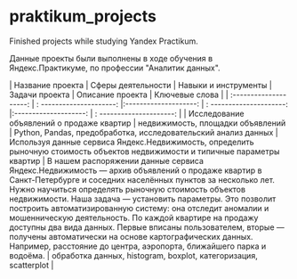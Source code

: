 # praktikum_projects
Finished projects while studying Yandex Practikum.

Данные проекты были выполнены в ходе обучения в Яндекс.Практикуме, по профессии "Аналитик данных".


| Название проекта | Сферы деятельности | Навыки и инструменты | Задачи проекта | Описание проекта | Ключевые слова |
| :--------------------: | : ---------------------: |:--------------------: | : ---------------------: |:--------------------: | : ---------------------: |
| Исследование объявлений о продаже квартир | недвижимость, площадки объявлений | Python, Pandas, предобработка, исследовательский анализ данных | Используя данные сервиса Яндекс.Недвижимость, определить рыночную стоимость объектов недвижимости и типичные параметры квартир | В нашем распоряжении данные сервиса Яндекс.Недвижимость — архив объявлений о продаже квартир в Санкт-Петербурге и соседних населённых пунктов за несколько лет. Нужно научиться определять рыночную стоимость объектов недвижимости. Наша задача — установить параметры. Это позволит построить автоматизированную систему: она отследит аномалии и мошенническую деятельность.
По каждой квартире на продажу доступны два вида данных. Первые вписаны пользователем, вторые — получены автоматически на основе картографических данных. Например, расстояние до центра, аэропорта, ближайшего парка и водоёма. | обработка данных, histogram, boxplot, категоризация, scatterplot |
